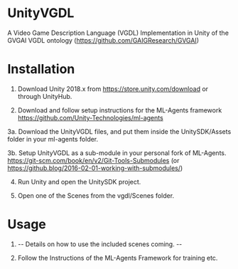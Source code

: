 # UnityVGDL
A Video Game Description Language (VGDL) Implementation in Unity of the GVGAI VGDL ontology (https://github.com/GAIGResearch/GVGAI)


# Installation 

1. Download Unity 2018.x from https://store.unity.com/download or through UnityHub.

2. Download and follow setup instructions for the ML-Agents framework https://github.com/Unity-Technologies/ml-agents

3a. Download the UnityVGDL files, and put them inside the UnitySDK/Assets folder in your ml-agents folder.

3b. Setup UnityVGDL as a sub-module in your personal fork of ML-Agents. https://git-scm.com/book/en/v2/Git-Tools-Submodules (or https://github.blog/2016-02-01-working-with-submodules/)

4. Run Unity and open the UnitySDK project.

5. Open one of the Scenes from the vgdl/Scenes folder.

# Usage

1. -- Details on how to use the included scenes coming. --

2. Follow the Instructions of the ML-Agents Framework for training etc.
